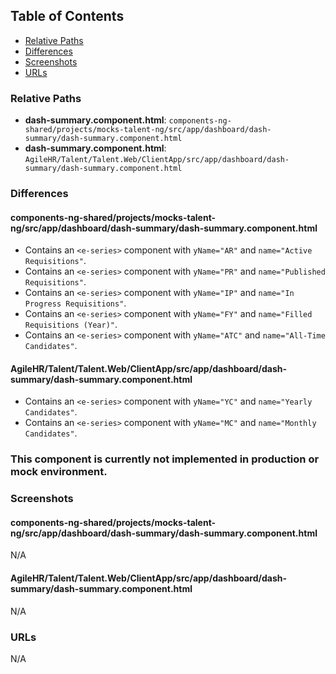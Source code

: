 ## Table of Contents

-   [Relative Paths](#relative-paths)
-   [Differences](#differences)
-   [Screenshots](#screenshots)
-   [URLs](#urls)

### Relative Paths

-   **dash-summary.component.html**: `components-ng-shared/projects/mocks-talent-ng/src/app/dashboard/dash-summary/dash-summary.component.html`
-   **dash-summary.component.html**: `AgileHR/Talent/Talent.Web/ClientApp/src/app/dashboard/dash-summary/dash-summary.component.html`

### Differences

#### components-ng-shared/projects/mocks-talent-ng/src/app/dashboard/dash-summary/dash-summary.component.html

-   Contains an `<e-series>` component with `yName="AR"` and `name="Active Requisitions"`.
-   Contains an `<e-series>` component with `yName="PR"` and `name="Published Requisitions"`.
-   Contains an `<e-series>` component with `yName="IP"` and `name="In Progress Requisitions"`.
-   Contains an `<e-series>` component with `yName="FY"` and `name="Filled Requisitions (Year)"`.
-   Contains an `<e-series>` component with `yName="ATC"` and `name="All-Time Candidates"`.

#### AgileHR/Talent/Talent.Web/ClientApp/src/app/dashboard/dash-summary/dash-summary.component.html

-   Contains an `<e-series>` component with `yName="YC"` and `name="Yearly Candidates"`.
-   Contains an `<e-series>` component with `yName="MC"` and `name="Monthly Candidates"`.

### This component is currently not implemented in production or mock environment.

### Screenshots

#### components-ng-shared/projects/mocks-talent-ng/src/app/dashboard/dash-summary/dash-summary.component.html

N/A

#### AgileHR/Talent/Talent.Web/ClientApp/src/app/dashboard/dash-summary/dash-summary.component.html

N/A

### URLs

N/A
